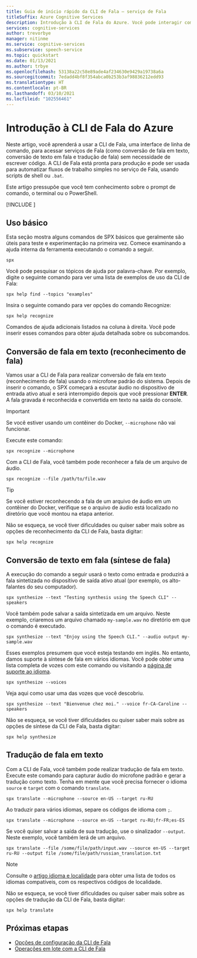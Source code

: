 ```yaml
---
title: Guia de início rápido da CLI de Fala – serviço de Fala
titleSuffix: Azure Cognitive Services
description: Introdução à CLI de Fala do Azure. Você pode interagir com os serviços de Fala (como conversão de fala em texto, conversão de texto em fala e tradução de fala) sem necessidade de escrever código.
services: cognitive-services
author: trevorbye
manager: nitinme
ms.service: cognitive-services
ms.subservice: speech-service
ms.topic: quickstart
ms.date: 01/13/2021
ms.author: trbye
ms.openlocfilehash: 53138a22c58e89ade4af234630e9429a19738a6a
ms.sourcegitcommit: 7edadd4bf8f354abca0b253b3af98836212edd93
ms.translationtype: HT
ms.contentlocale: pt-BR
ms.lasthandoff: 03/10/2021
ms.locfileid: "102556461"
---
```

# <a name="get-started-with-the-azure-speech-cli"></a>Introdução à CLI de Fala do Azure

Neste artigo, você aprenderá a usar a CLI de Fala, uma interface de linha de comando, para acessar serviços de Fala (como conversão de fala em texto, conversão de texto em fala e tradução de fala) sem necessidade de escrever código. A CLI de Fala está pronta para produção e pode ser usada para automatizar fluxos de trabalho simples no serviço de Fala, usando scripts de shell ou `.bat`.

Este artigo pressupõe que você tem conhecimento sobre o prompt de comando, o terminal ou o PowerShell.

[!INCLUDE [](includes/spx-setup.md)]

## <a name="basic-usage"></a>Uso básico

Esta seção mostra alguns comandos de SPX básicos que geralmente são úteis para teste e experimentação na primeira vez. Comece examinando a ajuda interna da ferramenta executando o comando a seguir.

```console
spx
```

Você pode pesquisar os tópicos de ajuda por palavra-chave. Por exemplo, digite o seguinte comando para ver uma lista de exemplos de uso da CLI de Fala:

```console
spx help find --topics "examples"
```

Insira o seguinte comando para ver opções do comando Recognize:

```console
spx help recognize
```

Comandos de ajuda adicionais listados na coluna à direita. Você pode inserir esses comandos para obter ajuda detalhada sobre os subcomandos.

## <a name="speech-to-text-speech-recognition"></a>Conversão de fala em texto (reconhecimento de fala)

Vamos usar a CLI de Fala para realizar conversão de fala em texto (reconhecimento de fala) usando o microfone padrão do sistema. Depois de inserir o comando, o SPX começará a escutar áudio no dispositivo de entrada ativo atual e será interrompido depois que você pressionar **ENTER**. A fala gravada é reconhecida e convertida em texto na saída do console.

>[!IMPORTANT]
> Se você estiver usando um contêiner do Docker, `--microphone` não vai funcionar.

Execute este comando:

```console
spx recognize --microphone
```

Com a CLI de Fala, você também pode reconhecer a fala de um arquivo de áudio.

```console
spx recognize --file /path/to/file.wav
```

> [!TIP]
> Se você estiver reconhecendo a fala de um arquivo de áudio em um contêiner do Docker, verifique se o arquivo de áudio está localizado no diretório que você montou na etapa anterior.

Não se esqueça, se você tiver dificuldades ou quiser saber mais sobre as opções de reconhecimento da CLI de Fala, basta digitar:

```console
spx help recognize
```

## <a name="text-to-speech-speech-synthesis"></a>Conversão de texto em fala (síntese de fala)

A execução do comando a seguir usará o texto como entrada e produzirá a fala sintetizada no dispositivo de saída ativo atual (por exemplo, os alto-falantes do seu computador).

```console
spx synthesize --text "Testing synthesis using the Speech CLI" --speakers
```

Você também pode salvar a saída sintetizada em um arquivo. Neste exemplo, criaremos um arquivo chamado `my-sample.wav` no diretório em que o comando é executado.

```console
spx synthesize --text "Enjoy using the Speech CLI." --audio output my-sample.wav
```

Esses exemplos presumem que você esteja testando em inglês. No entanto, damos suporte à síntese de fala em vários idiomas. Você pode obter uma lista completa de vozes com este comando ou visitando a [página de suporte ao idioma](./language-support.md).

```console
spx synthesize --voices
```

Veja aqui como usar uma das vozes que você descobriu.

```console
spx synthesize --text "Bienvenue chez moi." --voice fr-CA-Caroline --speakers
```

Não se esqueça, se você tiver dificuldades ou quiser saber mais sobre as opções de síntese da CLI de Fala, basta digitar:

```console
spx help synthesize
```

## <a name="speech-to-text-translation"></a>Tradução de fala em texto

Com a CLI de Fala, você também pode realizar tradução de fala em texto. Execute este comando para capturar áudio do microfone padrão e gerar a tradução como texto. Tenha em mente que você precisa fornecer o idioma `source` e `target` com o comando `translate`.

```console
spx translate --microphone --source en-US --target ru-RU
```

Ao traduzir para vários idiomas, separe os códigos de idioma com `;`.

```console
spx translate --microphone --source en-US --target ru-RU;fr-FR;es-ES
```

Se você quiser salvar a saída de sua tradução, use o sinalizador `--output`. Neste exemplo, você também lerá de um arquivo.

```console
spx translate --file /some/file/path/input.wav --source en-US --target ru-RU --output file /some/file/path/russian_translation.txt
```

> [!NOTE]
> Consulte o [artigo idioma e localidade](language-support.md) para obter uma lista de todos os idiomas compatíveis, com os respectivos códigos de localidade.

Não se esqueça, se você tiver dificuldades ou quiser saber mais sobre as opções de tradução da CLI de Fala, basta digitar:

```console
spx help translate
```

## <a name="next-steps"></a>Próximas etapas

* [Opções de configuração da CLI de Fala](./spx-data-store-configuration.md)
* [Operações em lote com a CLI de Fala](./spx-batch-operations.md)
